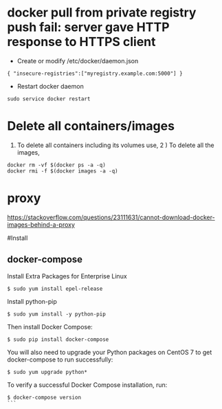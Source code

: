 # docker pull from private registry push fail: server gave HTTP response to HTTPS client 

* Create or modify /etc/docker/daemon.json
```
{ "insecure-registries":["myregistry.example.com:5000"] }
```
* Restart docker daemon 
```
sudo service docker restart
```

# Delete all containers/images
1) To delete all containers including its volumes use,
2 ) To delete all the images,
```
docker rm -vf $(docker ps -a -q)
docker rmi -f $(docker images -a -q)
```

# proxy
https://stackoverflow.com/questions/23111631/cannot-download-docker-images-behind-a-proxy

#Install
## docker-compose
Install Extra Packages for Enterprise Linux
```
$ sudo yum install epel-release
```
Install python-pip
```
$ sudo yum install -y python-pip
```
Then install Docker Compose:
```
$ sudo pip install docker-compose
```
You will also need to upgrade your Python packages on CentOS 7 to get docker-compose to run successfully:
```
$ sudo yum upgrade python*
```
To verify a successful Docker Compose installation, run:
````
$ docker-compose version
```
